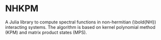 # NHKPM

A Julia library to compute spectral functions in non-hermitian (\bold{NH}) interacting systems. The algorithm is based on kernel polynomial method (KPM) and matrix product states (MPS).
